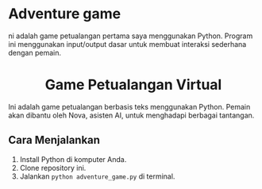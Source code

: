 # Adventure game
ni adalah game petualangan pertama saya menggunakan Python. Program ini menggunakan input/output dasar untuk membuat interaksi sederhana dengan pemain.

<h1 style="text-align:center;">Game Petualangan Virtual</h1>
Ini adalah game petualangan berbasis teks menggunakan Python. Pemain akan dibantu oleh Nova, asisten AI, untuk menghadapi berbagai tantangan.

## Cara Menjalankan
1. Install Python di komputer Anda.
2. Clone repository ini.
3. Jalankan `python adventure_game.py` di terminal.

